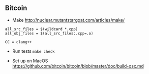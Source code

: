 ## Bitcoin

* Make
http://nuclear.mutantstargoat.com/articles/make/

```
all_src_files = $(wildcard *.cpp)
all_obj_files = $(all_src_files:.cpp=.o)

CC = clang++
```

* Run tests
`make check`

* Set up on MacOS
https://github.com/bitcoin/bitcoin/blob/master/doc/build-osx.md